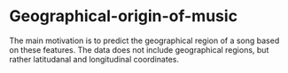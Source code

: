 # Geographical-origin-of-music
The main motivation is to predict the geographical region of a song based on these features. The data does not include geographical regions, but rather latitudanal and longitudinal coordinates.
